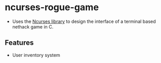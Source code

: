 # ncurses-rogue-game
* Uses the [Ncurses library](https://en.wikipedia.org/wiki/Ncurses) to design the interface of a terminal based nethack game in C. 
## Features
* User inventory system
